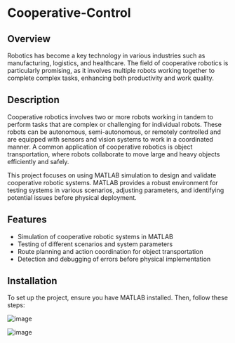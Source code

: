 # Cooperative-Control

## Overview

Robotics has become a key technology in various industries such as manufacturing, logistics, and healthcare. The field of cooperative robotics is particularly promising, as it involves multiple robots working together to complete complex tasks, enhancing both productivity and work quality.

## Description

Cooperative robotics involves two or more robots working in tandem to perform tasks that are complex or challenging for individual robots. These robots can be autonomous, semi-autonomous, or remotely controlled and are equipped with sensors and vision systems to work in a coordinated manner. A common application of cooperative robotics is object transportation, where robots collaborate to move large and heavy objects efficiently and safely.

This project focuses on using MATLAB simulation to design and validate cooperative robotic systems. MATLAB provides a robust environment for testing systems in various scenarios, adjusting parameters, and identifying potential issues before physical deployment.

## Features

- Simulation of cooperative robotic systems in MATLAB
- Testing of different scenarios and system parameters
- Route planning and action coordination for object transportation
- Detection and debugging of errors before physical implementation

## Installation

To set up the project, ensure you have MATLAB installed. Then, follow these steps:


![image](https://github.com/user-attachments/assets/6c0d09dd-72a2-40f1-ae29-66307a26bbb6)

![image](https://github.com/user-attachments/assets/06ad6390-a247-4f28-8a25-c431d8217196)

